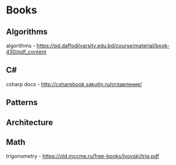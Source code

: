 # Books
## Algorithms
algorithms - https://pd.daffodilvarsity.edu.bd/course/material/book-430/pdf_content

## C#
csharp docs - http://csharpbook.sakutin.ru/оглавление/

## Patterns

## Architecture 

## Math
trigonometry - https://old.mccme.ru/free-books/lvovski/trig.pdf
